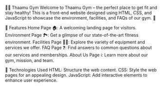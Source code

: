 🏋️‍♂️ Thaamu Gym
Welcome to Thaamu Gym – the perfect place to get fit and stay healthy! This is a front-end website designed using HTML, CSS, and JavaScript to showcase the environment, facilities, and FAQs of our gym. 💪

🌟 Features
Home Page 🏠: A welcoming landing page for visitors.
Environment Page 🏞️: Get a glimpse of our state-of-the-art fitness environment.
Facilities Page 🏋️‍♀️: Explore the variety of equipment and services we offer.
FAQ Page ❓: Find answers to common questions about our services and memberships.
About Us Page ℹ️: Learn more about our gym, mission, and team.

🎨 Technologies Used
HTML: Structure the web content.
CSS: Style the web pages for an appealing design.
JavaScript: Add interactive elements to enhance user experience.
